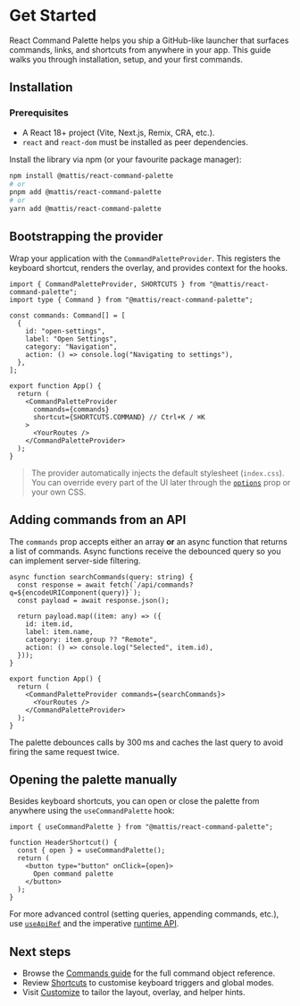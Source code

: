 # Get Started

React Command Palette helps you ship a GitHub-like launcher that surfaces commands, links, and shortcuts from anywhere in your app.
This guide walks you through installation, setup, and your first commands.

## Installation

### Prerequisites
- A React 18+ project (Vite, Next.js, Remix, CRA, etc.).
- `react` and `react-dom` must be installed as peer dependencies.

Install the library via npm (or your favourite package manager):

```bash
npm install @mattis/react-command-palette
# or
pnpm add @mattis/react-command-palette
# or
yarn add @mattis/react-command-palette
```

## Bootstrapping the provider

Wrap your application with the `CommandPaletteProvider`. This registers the keyboard shortcut, renders the overlay, and provides context for the hooks.

```tsx
import { CommandPaletteProvider, SHORTCUTS } from "@mattis/react-command-palette";
import type { Command } from "@mattis/react-command-palette";

const commands: Command[] = [
  {
    id: "open-settings",
    label: "Open Settings",
    category: "Navigation",
    action: () => console.log("Navigating to settings"),
  },
];

export function App() {
  return (
    <CommandPaletteProvider
      commands={commands}
      shortcut={SHORTCUTS.COMMAND} // Ctrl+K / ⌘K
    >
      <YourRoutes />
    </CommandPaletteProvider>
  );
}
```

> The provider automatically injects the default stylesheet (`index.css`). You can override every part of the UI later through the [`options`](./customize.md) prop or your own CSS.

## Adding commands from an API

The `commands` prop accepts either an array **or** an async function that returns a list of commands. Async functions receive the debounced query so you can implement server-side filtering.

```tsx
async function searchCommands(query: string) {
  const response = await fetch(`/api/commands?q=${encodeURIComponent(query)}`);
  const payload = await response.json();

  return payload.map((item: any) => ({
    id: item.id,
    label: item.name,
    category: item.group ?? "Remote",
    action: () => console.log("Selected", item.id),
  }));
}

export function App() {
  return (
    <CommandPaletteProvider commands={searchCommands}>
      <YourRoutes />
    </CommandPaletteProvider>
  );
}
```

The palette debounces calls by 300 ms and caches the last query to avoid firing the same request twice.

## Opening the palette manually

Besides keyboard shortcuts, you can open or close the palette from anywhere using the `useCommandPalette` hook:

```tsx
import { useCommandPalette } from "@mattis/react-command-palette";

function HeaderShortcut() {
  const { open } = useCommandPalette();
  return (
    <button type="button" onClick={open}>
      Open command palette
    </button>
  );
}
```

For more advanced control (setting queries, appending commands, etc.), use [`useApiRef`](./hooks.md#useapiref) and the imperative [runtime API](./api.md).

## Next steps

- Browse the [Commands guide](./commands.md) for the full command object reference.
- Review [Shortcuts](./shortcuts.md) to customise keyboard triggers and global modes.
- Visit [Customize](./customize.md) to tailor the layout, overlay, and helper hints.
